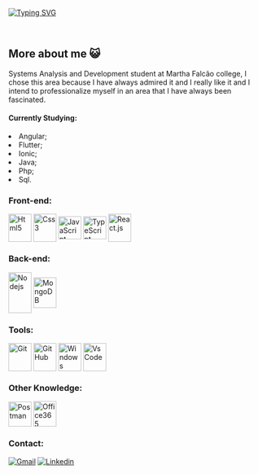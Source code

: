 
[![Typing SVG](https://readme-typing-svg.herokuapp.com/?color=8679a0&size=35&center=true&vCenter=true&width=1000&lines=HELLO!!,+My+Name+is+Márcia+Carina;I+from+Brasil,+AM.;Be+Welcome!+:%29)](https://git.io/typing-svg)

<br>
<h2>More about me 😺 </h2>
<p>Systems Analysis and Development student at Martha Falcão college, I chose this area because I have always admired it and I really like it and I intend to professionalize myself in an area that I have always been fascinated.</p>
<h4>Currently Studying: </h4>

 <li>Angular;</li>
 <li>Flutter;</li>
 <li>Ionic;</li>
 <li>Java;</li>
 <li>Php;</li>
 <li>Sql.</li>

### Front-end:
<div style="display: inline_block">
  <img align="center" height="55" width="45" src="https://icongr.am/devicon/html5-original-wordmark.svg?size=49&color=0342bd" title="Html5">
  <img align="center"height="55" width="45" src="https://icongr.am/devicon/css3-original-wordmark.svg?size=49&color=df8f20" title="Css3">
  <img align="center"height="45" width="45" src="https://icongr.am/devicon/javascript-original.svg?size=49&color=0342bd" title="JavaScript">
  <img align="center"height="45" width="45" src="https://icongr.am/devicon/typescript-original.svg?size=47&color=currentColor" title="TypeScript">
  <img align="center" height="55" width="45" src="https://icongr.am/devicon/react-original-wordmark.svg?size=49&color=df8f20" title="React.js">
 
</div>

### Back-end:
<div>
 <img align="center" height="80" width="45" src="https://icongr.am/devicon/nodejs-original.svg?size=50&color=currentColor" title="Nodejs">
 <img align="center" height="60" width="45" src="https://icongr.am/devicon/mongodb-original-wordmark.svg?size=111&color=currentColor" title="MongoDB">
 </div>

### Tools:
<div>
<img align="center" height="55" width="45" src="https://icongr.am/devicon/git-original.svg?size=61&color=currentColor" title="Git">
<img align="center" height="55" width="45" src="https://icongr.am/simple/github.svg?size=49&color=2b1c72&colored=false" title="GitHub">
<img align="center" height="55" width="45" src="https://icongr.am/devicon/windows8-original.svg?size=33&color=1955a" title="Windows">
<img align="center" height="55" width="45" src="https://icongr.am/devicon/visualstudio-plain.svg?size=33&color=1955a4" title="Vs Code">
 </div>



### Other Knowledge:
<div>
   <img align="center" height="49" width="45" src="https://icongr.am/simple/postman.svg?size=43&color=df8f20&colored=false" title="Postman">
   <img align="center" height="50" width="45" src="https://icongr.am/simple/microsoftoffice.svg?size=45&color=cd6713&colored=false" title="Office365">
</div>
 
### Contact:
<div> 
  <a href = "mailto:marciacarina931@gmail.com"><img src="https://icongr.am/simple/gmail.svg?size=35&color=cd1313&colored=false" title="Gmail" target="_blank"></a>
  <a href="https://www.linkedin.com/in/marcia-carina/" target="_blank"><img src="https://icongr.am/devicon/linkedin-original.svg?size=35&color=5576aa" title="Linkedin" target="_blank"></a> 
 
</div>


